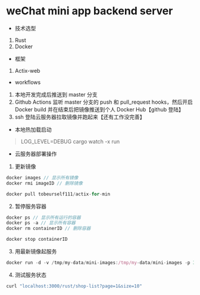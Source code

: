 # weChat mini app backend server

* 技术选型
1. Rust
2. Docker


* 框架
1. Actix-web

* workflows
1. 本地开发完成后推送到 master 分支
2. Github Actions 监听 master 分支的 push 和 pull_request hooks，然后开启 Docker build 并在结束后把镜像推送到个人 Docker Hub【github 登陆】
3. ssh 登陆云服务器拉取镜像并跑起来【还有工作没完善】

* 本地热加载启动
> LOG_LEVEL=DEBUG cargo watch -x run


* 云服务器部署操作

1. 更新镜像
```javascript
docker images // 显示所有镜像
docker rmi imageID // 删除镜像

docker pull tobeurself111/actix-for-min
```
2. 暂停服务容器
```javascript
docker ps // 显示所有运行的容器
docker ps -a // 显示所有容器
docker rm containerID // 删除容器

docker stop containerID
```
3. 用最新镜像起服务
```javascript
docker run -d -v /tmp/my-data/mini-images:/tmp/my-data/mini-images -p 3000:3000 --name actix-test --net my_testnet imageID
```
4. 测试服务状态
```javascript
curl "localhost:3000/rust/shop-list?page=1&size=10"
```
